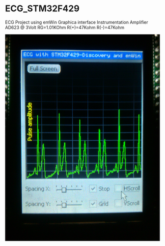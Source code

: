 ECG_STM32F429
=============

ECG Project using emWin Graphica interface 
Instrumentation Amplifier AD623 @ 3Volt
RG=1.01KOhm
R(+)=47Kohm
R(-)=47Kohm

![Alt text](image.jpg "Optional title")
